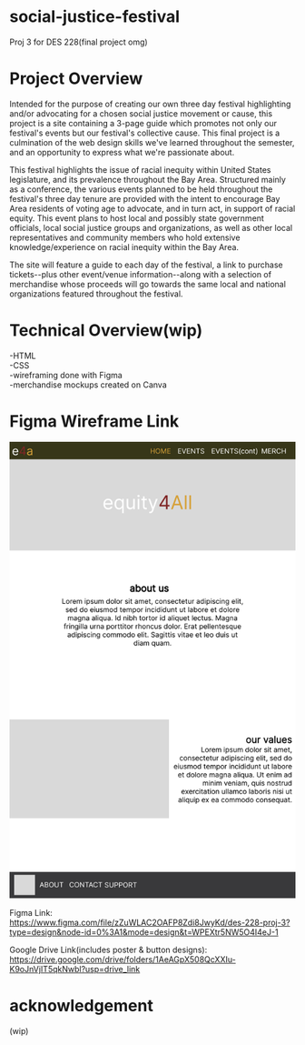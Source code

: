 # social-justice-festival
Proj 3 for DES 228(final project omg)

# Project Overview
Intended for the purpose of creating our own three day festival highlighting and/or advocating for a chosen social justice movement or cause, this project is a site containing a 3-page guide which promotes not only our festival's events but our festival's collective cause. This final project is a culmination of the web design skills we've learned throughout the semester, and an opportunity to express what we're passionate about. 

This festival highlights the issue of racial inequity within United States legislature, and its prevalence throughout the Bay Area. Structured mainly as a conference, the various events planned to be held throughout the festival's three day tenure are provided with the intent to encourage Bay Area residents of voting age to advocate, and in turn act, in support of racial equity. This event plans to host local and possibly state government officials, local social justice groups and organizations, as well as other local representatives and community members who hold extensive knowledge/experience on racial inequity within the Bay Area.

The site will feature a guide to each day of the festival, a link to purchase tickets--plus other event/venue information--along with a selection of merchandise whose proceeds will go towards the same local and national organizations featured throughout the festival.


# Technical Overview(wip)
-HTML<br>
-CSS<br>
-wireframing done with Figma<br>
-merchandise mockups created on Canva

# Figma Wireframe Link
<img src="img/des 228 proj 3.pdf" alt="proj 3 wireframe">

Figma Link:<br>
https://www.figma.com/file/zZuWLAC2OAFP8Zdi8JwyKd/des-228-proj-3?type=design&node-id=0%3A1&mode=design&t=WPEXtr5NW5O4I4eJ-1 

Google Drive Link(includes poster & button designs):<br>
https://drive.google.com/drive/folders/1AeAGpX508QcXXIu-K9oJnVjIT5qkNwbl?usp=drive_link 

# acknowledgement
(wip)